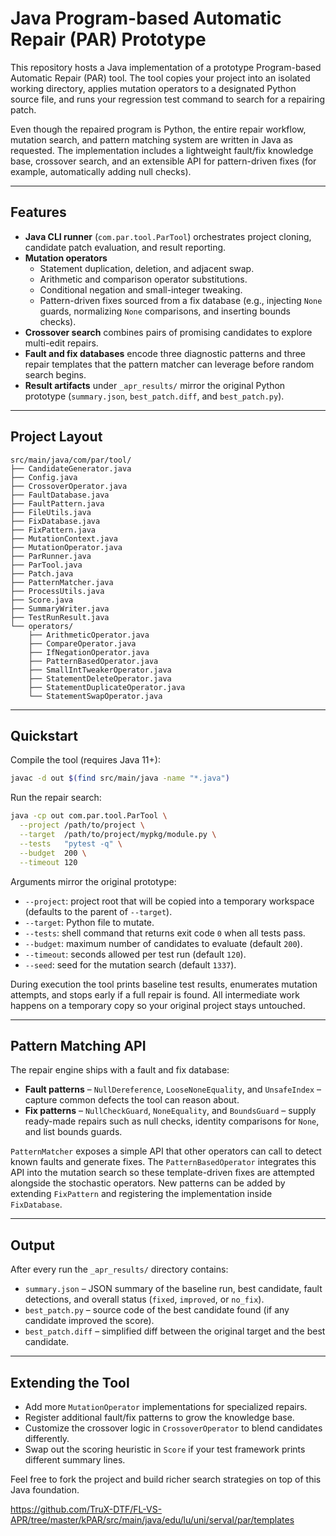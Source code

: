 <a name="readme-top"></a>

# Java Program-based Automatic Repair (PAR) Prototype

This repository hosts a Java implementation of a prototype Program-based Automatic Repair (PAR) tool. The tool copies your project
into an isolated working directory, applies mutation operators to a designated Python source file, and runs your regression test
command to search for a repairing patch.

Even though the repaired program is Python, the entire repair workflow, mutation search, and pattern matching system are written
in Java as requested. The implementation includes a lightweight fault/fix knowledge base, crossover search, and an extensible
API for pattern-driven fixes (for example, automatically adding null checks).

---

## Features

- **Java CLI runner** (`com.par.tool.ParTool`) orchestrates project cloning, candidate patch evaluation, and result reporting.
- **Mutation operators**
  - Statement duplication, deletion, and adjacent swap.
  - Arithmetic and comparison operator substitutions.
  - Conditional negation and small-integer tweaking.
  - Pattern-driven fixes sourced from a fix database (e.g., injecting `None` guards, normalizing `None` comparisons, and
    inserting bounds checks).
- **Crossover search** combines pairs of promising candidates to explore multi-edit repairs.
- **Fault and fix databases** encode three diagnostic patterns and three repair templates that the pattern matcher can leverage
  before random search begins.
- **Result artifacts** under `_apr_results/` mirror the original Python prototype (`summary.json`, `best_patch.diff`, and
  `best_patch.py`).

---

## Project Layout

```
src/main/java/com/par/tool/
├── CandidateGenerator.java
├── Config.java
├── CrossoverOperator.java
├── FaultDatabase.java
├── FaultPattern.java
├── FileUtils.java
├── FixDatabase.java
├── FixPattern.java
├── MutationContext.java
├── MutationOperator.java
├── ParRunner.java
├── ParTool.java
├── Patch.java
├── PatternMatcher.java
├── ProcessUtils.java
├── Score.java
├── SummaryWriter.java
├── TestRunResult.java
└── operators/
    ├── ArithmeticOperator.java
    ├── CompareOperator.java
    ├── IfNegationOperator.java
    ├── PatternBasedOperator.java
    ├── SmallIntTweakerOperator.java
    ├── StatementDeleteOperator.java
    ├── StatementDuplicateOperator.java
    └── StatementSwapOperator.java
```

---

## Quickstart

Compile the tool (requires Java 11+):

```bash
javac -d out $(find src/main/java -name "*.java")
```

Run the repair search:

```bash
java -cp out com.par.tool.ParTool \
  --project /path/to/project \
  --target  /path/to/project/mypkg/module.py \
  --tests   "pytest -q" \
  --budget  200 \
  --timeout 120
```

Arguments mirror the original prototype:

- `--project`: project root that will be copied into a temporary workspace (defaults to the parent of `--target`).
- `--target`: Python file to mutate.
- `--tests`: shell command that returns exit code `0` when all tests pass.
- `--budget`: maximum number of candidates to evaluate (default `200`).
- `--timeout`: seconds allowed per test run (default `120`).
- `--seed`: seed for the mutation search (default `1337`).

During execution the tool prints baseline test results, enumerates mutation attempts, and stops early if a full repair is found.
All intermediate work happens on a temporary copy so your original project stays untouched.

---

## Pattern Matching API

The repair engine ships with a fault and fix database:

- **Fault patterns** – `NullDereference`, `LooseNoneEquality`, and `UnsafeIndex` – capture common defects the tool can reason about.
- **Fix patterns** – `NullCheckGuard`, `NoneEquality`, and `BoundsGuard` – supply ready-made repairs such as null checks, identity
  comparisons for `None`, and list bounds guards.

`PatternMatcher` exposes a simple API that other operators can call to detect known faults and generate fixes. The
`PatternBasedOperator` integrates this API into the mutation search so these template-driven fixes are attempted alongside the
stochastic operators. New patterns can be added by extending `FixPattern` and registering the implementation inside
`FixDatabase`.

---

## Output

After every run the `_apr_results/` directory contains:

- `summary.json` – JSON summary of the baseline run, best candidate, fault detections, and overall status (`fixed`, `improved`, or
  `no_fix`).
- `best_patch.py` – source code of the best candidate found (if any candidate improved the score).
- `best_patch.diff` – simplified diff between the original target and the best candidate.

---

## Extending the Tool

- Add more `MutationOperator` implementations for specialized repairs.
- Register additional fault/fix patterns to grow the knowledge base.
- Customize the crossover logic in `CrossoverOperator` to blend candidates differently.
- Swap out the scoring heuristic in `Score` if your test framework prints different summary lines.

Feel free to fork the project and build richer search strategies on top of this Java foundation.

https://github.com/TruX-DTF/FL-VS-APR/tree/master/kPAR/src/main/java/edu/lu/uni/serval/par/templates
